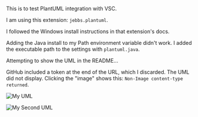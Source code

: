 This is to test PlantUML integration with VSC.

I am using this extension: `jebbs.plantuml`.

I followed the Windows install instructions in that extension's docs.

Adding the Java install to my Path environment variable didn't work. I added the executable path to the settings with `plantuml.java`.

Attempting to show the UML in the README...

GitHub included a token at the end of the URL, which I discarded. The UML did not display. Clicking the "image" shows this: `Non-Image content-type returned`.

![My UML](http://www.plantuml.com/plantuml/proxy?src=https://raw.github.com/dgbrokaw/test-plantuml/master/test.puml?token=ABWJ4LEV2WUB6DVB7JGXFITAQF4GC)

![My Second UML](http://www.plantuml.com/plantuml/proxy?src=https://raw.githubusercontent.com/dgbrokaw/test-plantuml/master/test-2.iuml?token=ABWJ4LBFC5MXEBLWCUNCSCLAQF5FC)

